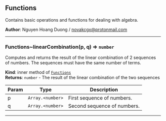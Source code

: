 <a name="module_Functions"></a>

## Functions
Contains basic operations and functions for dealing with algebra.

**Author**: Nguyen Hoang Duong / <novakcgx@protonmail.com>  

* * *

<a name="module_Functions..linearCombination"></a>

### Functions~linearCombination(p, q) ⇒ <code>number</code>
Computes and returns the result of the linear combination of 2 sequences
of numbers. The sequences must have the same number of terms.

**Kind**: inner method of [<code>Functions</code>](#module_Functions)  
**Returns**: <code>number</code> - The result of the linear combination of the two sequences  

| Param | Type | Description |
| --- | --- | --- |
| p | <code>Array.&lt;number&gt;</code> | First sequence of numbers. |
| q | <code>Array.&lt;number&gt;</code> | Second sequence of numbers. |


* * *

